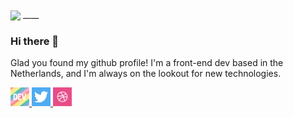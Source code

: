 <img height="300" align="center" src="https://cdn.dribbble.com/users/1473016/screenshots/9667200/media/c200152a9de487acae2dc5b78d313d23.jpg" />
____

### Hi there 👋

Glad you found my github profile! I'm a front-end dev based in the Netherlands, and I'm always on the lookout for new technologies.

<a href="https://dev.to/brunhildevink">
  <img height="30" src="https://github.com/brunhildevink/brunhildevink/blob/master/img/dev.png" />
</a>

<a href="https://twitter.com/bruunke">
  <img height="30" src="https://github.com/brunhildevink/brunhildevink/blob/master/img/twitter.png" />
</a>

<a href="https://dribbble.com/Bruunke">
  <img height="30" src="https://github.com/brunhildevink/brunhildevink/blob/master/img/dribbble.png" />
</a>
